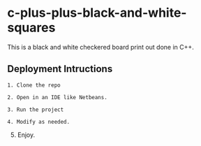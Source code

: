 # c-plus-plus-black-and-white-squares

This is a black and white checkered board print out done in C++.

## Deployment Intructions

```
1. Clone the repo
```
```
2. Open in an IDE like Netbeans.
```
```
3. Run the project
```
```
4. Modify as needed.
```
5. Enjoy.
